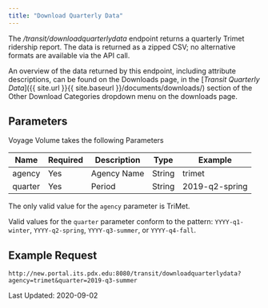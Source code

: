 ```yaml
---
title: "Download Quarterly Data"
---
```

The _/transit/downloadquarterlydata_ endpoint returns a quarterly Trimet ridership report.  The data is returned as a zipped CSV; no alternative formats are available via the API call.

An overview of the data returned by this endpoint, including attribute descriptions, can be found on the Downloads page, in the [_Transit Quarterly Data_]({{ site.url }}{{ site.baseurl }}/documents/downloads/) section of the Other Download Categories dropdown menu on the downloads page.

## Parameters
Voyage Volume takes the following Parameters

| Name         | Required  | Description | Type   | Example        |
| ------------ | --------- | ----------- | ------ | -------------- |
| agency       | Yes       | Agency Name | String | trimet         |
| quarter      | Yes       | Period      | String | 2019-q2-spring |


The only valid value for the `agency` parameter is TriMet.

Valid values for the `quarter` parameter conform to the pattern: `YYYY-q1-winter`, `YYYY-q2-spring`, `YYYY-q3-summer`, or `YYYY-q4-fall`.

## Example Request
```http://new.portal.its.pdx.edu:8080/transit/downloadquarterlydata?agency=trimet&quarter=2019-q3-summer```

Last Updated: 2020-09-02
